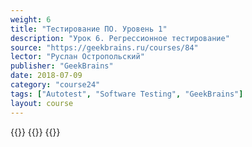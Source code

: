 ```yaml
---
weight: 6
title: "Тестирование ПО. Уровень 1"
description: "Урок 6. Регрессионное тестирование"
source: "https://geekbrains.ru/courses/84"
lector: "Руслан Остропольский"
publisher: "GeekBrains"
date: 2018-07-09
category: "course24"
tags: ["Autotest", "Software Testing", "GeekBrains"]
layout: course
---
```

{{<players>}}
    {{<protonvideo d836d001b7389ddc78150fbddc98e6d4>}}
{{</players>}}
